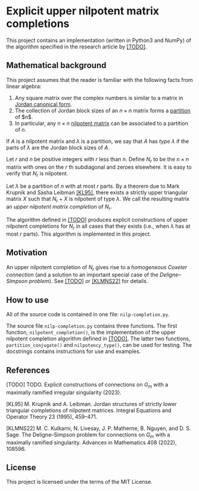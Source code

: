 # Explicit upper nilpotent matrix completions

This project contains an implementation (written in Python3 and NumPy) of the algorithm specified in the research article by [[TODO]](#1).

## Mathematical background

This project assumes that the reader is familiar with the following facts from linear algebra:
1. Any square matrix over the complex numbers is similar to a matrix in [Jordan canonical form](https://en.wikipedia.org/wiki/Jordan_normal_form).
2. The collection of Jordan block sizes of an $n\times n$ matrix forms a [partition](https://en.wikipedia.org/wiki/Partition_(number_theory)) of $n$.
3. In particular, any $n\times n$ [nilpotent matrix](https://en.wikipedia.org/wiki/Nilpotent_matrix) can be associated to a partition of $n$.

If $A$ is a nilpotent matrix and $\lambda$ is a partition, we say that $A$ has _type_ $\lambda$ if the parts of $\lambda$ are the Jordan block sizes of $A$.

Let $r$ and $n$ be positive integers with $r$ less than $n$. Define $N_r$ to be the $n\times n$ matrix with ones on the $r$ th subdiagonal and zeroes elsewhere. It is easy to verify that $N_r$ is nilpotent.

Let $\lambda$ be a partition of $n$ with at most $r$ parts. By a theorem due to Mark Krupnik and Sasha Leibman [[KL95]](#2), there exists a strictly upper triangular matrix $X$ such that $N_r+X$ is nilpotent of type $\lambda$. We call the resulting matrix an _upper nilpotent matrix completion_ of $N_r$.

The algorithm defined in [[TODO]](#1) produces explicit constructions of upper nilpotent completions for $N_r$ in all cases that they exists (i.e., when $\lambda$ has at most $r$ parts). This algorithm is implemented in this project.

## Motivation

An upper nilpotent completion of $N_r$ gives rise to a _homogeneous Coxeter connection_ (and a solution to an important special case of the _Deligne–Simpson problem_). See [[TODO]](#1) or [[KLMNS22]](#3) for details.

## How to use

All of the source code is contained in one file: `nilp-completion.py`.

The source file `nilp-completion.py` contains three functions. The first function, `nilpotent_completion()`, is the implementation of the upper nilpotent completion algorithm defined in [[TODO]](#1). The latter two functions, `partition_conjugate()` and `nilpotency_type()`, can be used for testing. The docstrings contains instructions for use and examples.

## References

<a id="1">[TODO]</a>
TODO. Explicit constructions of connections on $G_m$ with a maximally ramified irregular singularity (2023).

<a id="2">[KL95]</a>
M. Krupnik and A. Leibman. Jordan structures of strictly lower triangular completions of nilpotent matrices. Integral Equations and Operator Theory 23 (1995), 459–471.

<a id="3">[KLMNS22]</a>
M. C. Kulkarni, N. Livesay, J. P. Matherne, B. Nguyen, and D. S. Sage. The Deligne–Simpson problem for connections on $G_m$ with a maximally ramified singularity. Advances in Mathematics 408 (2022), 108596.

## License

This project is licensed under the terms of the MIT License.
